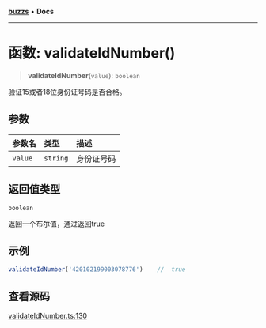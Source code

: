 [**buzzs**](../README.md) • **Docs**

***

# 函数: validateIdNumber()

> **validateIdNumber**(`value`): `boolean`

验证15或者18位身份证号码是否合格。

## 参数

| 参数名 | 类型 | 描述 |
| :------ | :------ | :------ |
| `value` | `string` | 身份证号码 |

## 返回值类型

`boolean`

返回一个布尔值，通过返回true

## 示例

```ts
validateIdNumber('420102199003078776')    //  true
```

## 查看源码

[validateIdNumber.ts:130](https://github.com/Leexiaop/buzz/blob/094c54cc132a890c9b79c97124231658a219832c/src/validateIdNumber.ts#L130)

